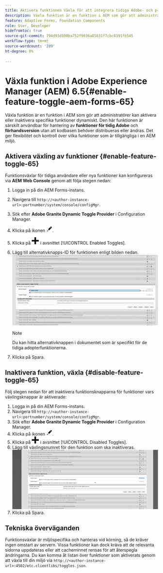 ```yaml
---
title: Aktivera funktionen Växla för att integrera tidiga Adobe- och prerelease-funktioner
description: Växla funktion är en funktion i AEM som gör att administratörer kan aktivera nya funktioner i en körningsmiljö.
feature: Adaptive Forms, Foundation Components
role: User, Developer
hidefromtoc: true
source-git-commit: 794d93d890ba752f9036a85831f7cbc8391fb545
workflow-type: tm+mt
source-wordcount: '289'
ht-degree: 0%

---
```


# Växla funktion i Adobe Experience Manager (AEM) 6.5{#enable-feature-toggle-aem-forms-65}

Växla funktion är en funktion i AEM som gör att administratörer kan aktivera eller inaktivera specifika funktioner dynamiskt. Den här funktionen är särskilt användbar för hantering av **funktioner för tidig Adobe** och **förhandsversion** utan att kodbasen behöver distribueras eller ändras. Det ger flexibilitet och kontroll över vilka funktioner som är tillgängliga i en AEM miljö.

## Aktivera växling av funktioner {#enable-feature-toggle-65}

Funktionsväxlar för tidiga användare eller nya funktioner kan konfigureras via **AEM Web Console** genom att följa stegen nedan:

1. Logga in på din AEM Forms-instans.
2. Navigera till `http://<author-instance-url>:portnumber/system/console/configMgr`.
3. Sök efter **Adobe Granite Dynamic Toggle Provider** i Configuration Manager.
4. Klicka på ikonen ![pennikon](assets/illustratorcc_penciltool_cur_edit_2_17.png).
5. Klicka på ![pennikonen](assets/aem6forms_add.png) i avsnittet [!UICONTROL Enabled Toggles].
6. Lägg till alternativknapps-ID för funktionen enligt bilden nedan.
   ![Lägg till växlingsknapp](assets/add_toggle_number_forms.png)

   >[!NOTE]
   >
   >Du kan hitta alternativknappen i dokumentet som är specifikt för de tidiga adopterfunktionerna.

7. Klicka på Spara.

## Inaktivera funktion, växla {#disable-feature-toggle-65}

Följ stegen nedan för att inaktivera funktionsknapparna för funktioner vars växlingsknappar är aktiverade:

1. Logga in på din AEM Forms-instans.
2. Navigera till `http://<author-instance-url>:portnumber/system/console/configMgr`.
3. Sök efter **Adobe Granite Dynamic Toggle Provider** i Configuration Manager.
4. Klicka på ikonen ![pennikon](assets/illustratorcc_penciltool_cur_edit_2_17.png).
5. Klicka på ![pennikonen](assets/aem6forms_add.png) i avsnittet [!UICONTROL Disabled Toggles].
6. Lägg till växlingsnumret för den funktion som ska inaktiveras.
   ![Ta bort växlingsknapp](assets/remove_toggle_feature_forms.png)
7. Klicka på Spara.

## Tekniska överväganden

Funktionsväxlar är miljöspecifika och hanteras vid körning, så de kräver ingen omstart av servern. Vissa funktioner kan dock kräva att de relevanta sidorna uppdateras eller att cacheminnet rensas för att återspegla ändringarna.
Du kan komma åt listan över funktioner som aktiverats genom att växla till din miljö via `http://<author-instance-url>:4502/etc.clientlibs/toggles.json`.